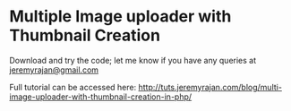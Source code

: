 <h1>Multiple Image uploader with Thumbnail Creation</h1>

Download and try the code; let me know if you have any queries at <a href="mailto:jeremyrajan@gnossem.com">jeremyrajan@gmail.com</a>

Full tutorial can be accessed here: <a href="http://tuts.jeremyrajan.com/blog/multi-image-uploader-with-thumbnail-creation-in-php/">http://tuts.jeremyrajan.com/blog/multi-image-uploader-with-thumbnail-creation-in-php/</a>